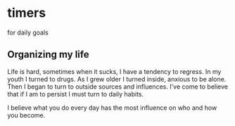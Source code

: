 # timers
for daily goals

## Organizing my life

Life is hard, sometimes when it sucks, I have a tendency to regress.
In my youth I turned to drugs.
As I grew older I turned inside, anxious to be alone.
Then I began to turn to outside sources and influences.
I've come to believe that if I am to persist I must turn to daily habits.

I believe what you do every day has the most influence on who and how you become.